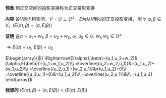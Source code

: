 **预备**
到正交空间的投影变换称为正交投影变换

**内容**
设$V$是内积空间，$V=U\perp U^{\perp}$，$E$为从$V$到$U$的正交投影变换，
则$\forall\ \alpha,\beta\in V$，$(E(\alpha),\beta)=(\alpha,E(\beta))$

**证明**
设$\alpha=u_1+w_1,\ \beta=u_2+w_2,\ u_1,u_2\in U,\ w_1,w_2\in U^{\perp}$

$\Rightarrow E(\alpha)=u_1,\ E(\beta)=u_2$

$\begin{array}{l|l}
\Rightarrow(E(\alpha),\beta)=(u_1,u_2+w_2)&(\alpha,E(\beta))=(u_1+w_1,u_2)\\\ 
=\overline{(u_2+w_2,u_1)}&=(u_1,u_2)+(w_1,u_2)\\\
=\overline{(u_2,u_1)+(w_2,u_1)}&=(u_1,u_2)+0\\\ 
=\overline{(u_2,u_1)+0}&=(u_1,u_2)\\\ 
=\overline{(u_2,u_1)}&\\\ 
=(u_1,u_2)
\end{array}$

**我想的**
$(E(\alpha),\beta)=(\alpha,E(\beta))=(E(\alpha),E(\beta))$
